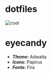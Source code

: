 # dotfiles

![cool](https://raw.githubusercontent.com/berkiyo/dotfiles/master/screenshots/adwaita.png)

# eyecandy

* ***Theme:*** Adwaita
* ***Icons:*** Papirus
* ***Fonts:*** Fira